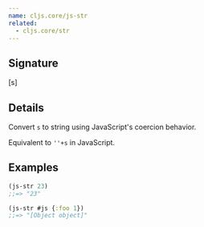 ```yaml
---
name: cljs.core/js-str
related:
  - cljs.core/str
---
```


## Signature
[s]


## Details

Convert `s` to string using JavaScript's coercion behavior.

Equivalent to `''+s` in JavaScript.


## Examples

```clj
(js-str 23)
;;=> "23"

(js-str #js {:foo 1})
;;=> "[Object object]"
```